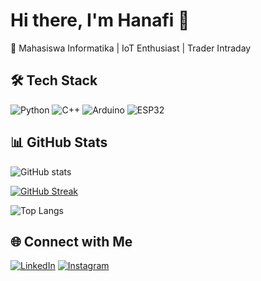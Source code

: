 # Hi there, I'm Hanafi 👋

🚀 Mahasiswa Informatika | IoT Enthusiast | Trader Intraday  

## 🛠️ Tech Stack
![Python](https://img.shields.io/badge/Python-3776AB?logo=python&logoColor=white)
![C++](https://img.shields.io/badge/C++-00599C?logo=cplusplus&logoColor=white)
![Arduino](https://img.shields.io/badge/Arduino-00979D?logo=arduino&logoColor=white)
![ESP32](https://img.shields.io/badge/ESP32-000000?logo=espressif&logoColor=white)

## 📊 GitHub Stats
![GitHub stats](https://github-readme-stats.vercel.app/api?username=Hanafihp10&show_icons=true&theme=radical)

[![GitHub Streak](https://streak-stats.demolab.com?user=Hanafihp10&theme=radical)](https://git.io/streak-stats)

![Top Langs](https://github-readme-stats.vercel.app/api/top-langs/?username=Hanafihp10&layout=compact&theme=radical)

## 🌐 Connect with Me
[![LinkedIn](https://img.shields.io/badge/LinkedIn-blue?logo=linkedin&logoColor=white)]([https://linkedin.com/in/yourusername](https://www.linkedin.com/in/hanafi-hanata-a02559191))
[![Instagram](https://img.shields.io/badge/Instagram-purple?logo=instagram&logoColor=white)]([https://instagram.com/yourusername](https://www.instagram.com/hanatapraja_?igsh=MW0wanp0ZmUwOG00cA==))
